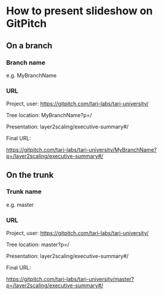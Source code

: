 # How to present slideshow on GitPitch

## On a branch
### Branch name 
e.g. MyBranchName

### URL
Project, user:   https://gitpitch.com/tari-labs/tari-university/

Tree location:   MyBranchName?p=/

Presentation:    layer2scaling/executive-summary#/

Final URL:

https://gitpitch.com/tari-labs/tari-university/MyBranchName?p=/layer2scaling/executive-summary#/

## On the trunk
### Trunk name
e.g. master
### URL
Project, user:   https://gitpitch.com/tari-labs/tari-university/

Tree location:   master?p=/

Presentation:    layer2scaling/executive-summary#/

Final URL:

https://gitpitch.com/tari-labs/tari-university/master?p=/layer2scaling/executive-summary#/

